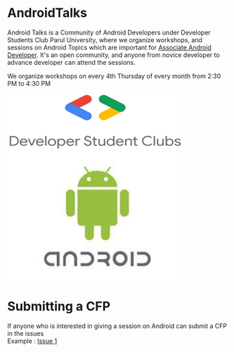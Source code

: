 # AndroidTalks
Android Talks is a Community of Android Developers under Developer Students Club Parul University, where we organize workshops, and sessions on Android Topics which are important for [Associate Android Developer](https://developers.google.com/training/certification/associate-android-developer/). It's an open community, and anyone from novice developer to advance developer can attend the sessions.

We organize workshops on every 4th Thursday of every month from 2:30 PM to 4:30 PM


<img src="./img/dsc-vertical-poster.png" width="400" height="130">     <img src="./img/android.jpg" width="400">



# Submitting a CFP

If anyone who is interested in giving a session on Android can submit a CFP in the issues
<br>Example : [Issue 1](https://github.com/dsc-paruluniversity/Flutter-Talks/issues/1)
